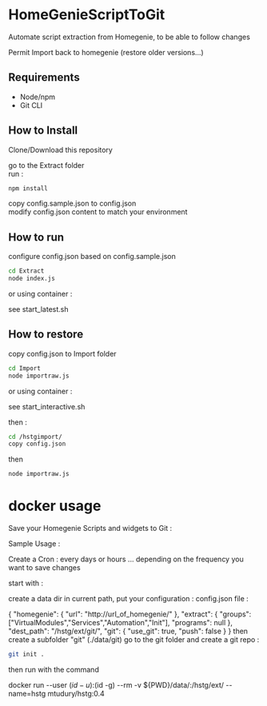 # HomeGenieScriptToGit
Automate script extraction from Homegenie, to be able to follow changes

Permit Import back to homegenie (restore older versions...)

## Requirements

- Node/npm  
- Git CLI  


## How to Install

Clone/Download this repository

go to the Extract folder  
run :
```bash
npm install  
```

copy config.sample.json to config.json  
modify config.json content to match your environment  

## How to run

configure config.json based on config.sample.json

```bash
cd Extract
node index.js
```
or using container : 

see start_latest.sh

## How to restore

copy config.json to Import folder

```bash
cd Import
node importraw.js
```

or using container :

see start_interactive.sh

then :

```bash
cd /hstgimport/
copy config.json
```
then 

```bash
node importraw.js
```

# docker usage

Save your Homegenie Scripts and widgets to Git :

Sample Usage :

Create a Cron : every days or hours ... depending on the frequency you want to save changes

start with :

create a data dir in current path, put your configuration : config.json file :

{
    "homegenie": { 
        "url": "http://url_of_homegenie/"
    },
    "extract": {
        "groups": ["VirtualModules","Services","Automation","Init"], 
        "programs": null
    },
    "dest_path": "/hstg/ext/git/",
    "git": {
        "use_git": true,
        "push": false
    }
}
then create a subfolder "git"  (./data/git)
go to the git folder and create a git repo :
```bash
git init .
```

then run with the command

docker run --user $(id -u):$(id -g) --rm -v ${PWD}/data/:/hstg/ext/ --name=hstg mtudury/hstg:0.4

